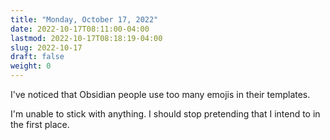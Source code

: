 ```yaml
---
title: "Monday, October 17, 2022"
date: 2022-10-17T08:11:00-04:00
lastmod: 2022-10-17T08:18:19-04:00
slug: 2022-10-17
draft: false
weight: 0
---
```


I've noticed that Obsidian people use too many emojis in their templates.

I'm unable to stick with anything. I should stop pretending that I intend to in the first place.


[//]: # "Exported with love from a post written in Org mode"
[//]: # "- https://github.com/kaushalmodi/ox-hugo"
